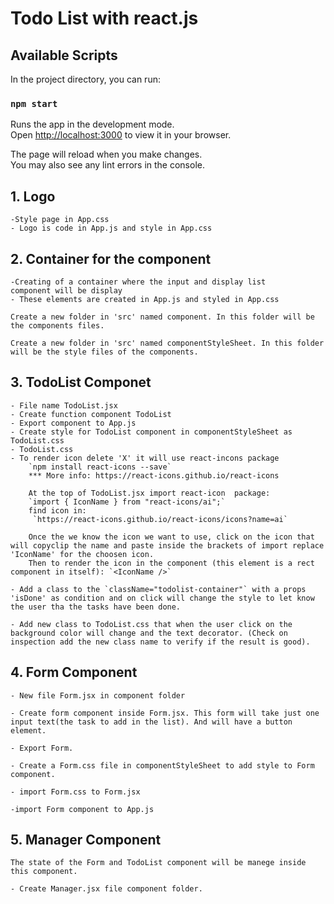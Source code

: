 # Todo List with react.js

## Available Scripts

In the project directory, you can run:

### `npm start`

Runs the app in the development mode.\
Open [http://localhost:3000](http://localhost:3000) to view it in your browser.

The page will reload when you make changes.\
You may also see any lint errors in the console.

## 1. Logo
    -Style page in App.css 
    - Logo is code in App.js and style in App.css

## 2. Container for the component
    -Creating of a container where the input and display list      component will be display
    - These elements are created in App.js and styled in App.css

    Create a new folder in 'src' named component. In this folder will be the components files.

    Create a new folder in 'src' named componentStyleSheet. In this folder will be the style files of the components. 

## 3. TodoList Componet
    - File name TodoList.jsx
    - Create function component TodoList
    - Export component to App.js
    - Create style for TodoList component in componentStyleSheet as TodoList.css
    - TodoList.css   
    - To render icon delete 'X' it will use react-incons package
        `npm install react-icons --save`
        *** More info: https://react-icons.github.io/react-icons

        At the top of TodoList.jsx import react-icon  package:
        `import { IconName } from "react-icons/ai";` 
        find icon in:
         `https://react-icons.github.io/react-icons/icons?name=ai`
        
        Once the we know the icon we want to use, click on the icon that will copyclip the name and paste inside the brackets of import replace 'IconName' for the choosen icon.
        Then to render the icon in the component (this element is a rect component in itself): `<IconName />` 

    - Add a class to the `className="todolist-container"` with a props 'isDone' as condition and on click will change the style to let know the user tha the tasks have been done.
    
    - Add new class to TodoList.css that when the user click on the background color will change and the text decorator. (Check on inspection add the new class name to verify if the result is good). 
    
## 4. Form Component
    - New file Form.jsx in component folder
    
    - Create form component inside Form.jsx. This form will take just one input text(the task to add in the list). And will have a button element.
    
    - Export Form.

    - Create a Form.css file in componentStyleSheet to add style to Form component.

    - import Form.css to Form.jsx

    -import Form component to App.js

## 5. Manager Component

    The state of the Form and TodoList component will be manege inside this component.

    - Create Manager.jsx file component folder. 


    


